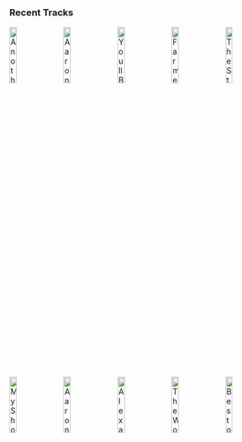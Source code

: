 ### Recent Tracks
[<img src='https://lastfm.freetls.fastly.net/i/u/300x300/93abb8f8430d1ec2d9dd136660a8c636.png' width='16%' height='16%' alt='Another Day of Sun'>](https://www.last.fm/music/la%2bla%2bland%2bcast/_/another%2bday%2bof%2bsun)&nbsp;&nbsp;&nbsp;&nbsp;[<img src='https://lastfm.freetls.fastly.net/i/u/300x300/3a45f08c32702b682d944b15bad8e0d9.png' width='16%' height='16%' alt='Aaron Burr, Sir'>](https://www.last.fm/music/lin-manuel%2bmiranda/_/aaron%2bburr%252c%2bsir)&nbsp;&nbsp;&nbsp;&nbsp;[<img src='https://lastfm.freetls.fastly.net/i/u/300x300/4cf77b14210f9932461cd2a0421f66a8.png' width='16%' height='16%' alt='Youll Be Back'>](https://www.last.fm/music/jonathan%2bgroff/_/you%2527ll%2bbe%2bback)&nbsp;&nbsp;&nbsp;&nbsp;[<img src='https://lastfm.freetls.fastly.net/i/u/300x300/4cf77b14210f9932461cd2a0421f66a8.png' width='16%' height='16%' alt='Farmer Refuted'>](https://www.last.fm/music/thayne%2bjasperson/_/farmer%2brefuted)&nbsp;&nbsp;&nbsp;&nbsp;[<img src='https://lastfm.freetls.fastly.net/i/u/300x300/3a45f08c32702b682d944b15bad8e0d9.png' width='16%' height='16%' alt='The Story Of Tonight'>](https://www.last.fm/music/lin-manuel%2bmiranda/_/the%2bstory%2bof%2btonight)&nbsp;&nbsp;&nbsp;&nbsp;<br>[<img src='https://lastfm.freetls.fastly.net/i/u/300x300/4cf77b14210f9932461cd2a0421f66a8.png' width='16%' height='16%' alt='My Shot'>](https://www.last.fm/music/lin-manuel%2bmiranda/_/my%2bshot)&nbsp;&nbsp;&nbsp;&nbsp;[<img src='https://lastfm.freetls.fastly.net/i/u/300x300/3a45f08c32702b682d944b15bad8e0d9.png' width='16%' height='16%' alt='Aaron Burr, Sir'>](https://www.last.fm/music/lin-manuel%2bmiranda/_/aaron%2bburr%252c%2bsir)&nbsp;&nbsp;&nbsp;&nbsp;[<img src='https://lastfm.freetls.fastly.net/i/u/300x300/4cf77b14210f9932461cd2a0421f66a8.png' width='16%' height='16%' alt='Alexander Hamilton'>](https://www.last.fm/music/leslie%2bodom%2bjr./_/alexander%2bhamilton)&nbsp;&nbsp;&nbsp;&nbsp;[<img src='https://lastfm.freetls.fastly.net/i/u/300x300/4cf77b14210f9932461cd2a0421f66a8.png' width='16%' height='16%' alt='The World Was Wide Enough'>](https://www.last.fm/music/leslie%2bodom%2bjr./_/the%2bworld%2bwas%2bwide%2benough)&nbsp;&nbsp;&nbsp;&nbsp;[<img src='https://lastfm.freetls.fastly.net/i/u/300x300/4cf77b14210f9932461cd2a0421f66a8.png' width='16%' height='16%' alt='Best of Wives and Best of Women'>](https://www.last.fm/music/phillipa%2bsoo/_/best%2bof%2bwives%2band%2bbest%2bof%2bwomen)&nbsp;&nbsp;&nbsp;&nbsp;<br>